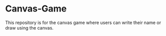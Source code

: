 # Canvas-Game
This repository is for the canvas game where users can write their name or draw using the canvas.
